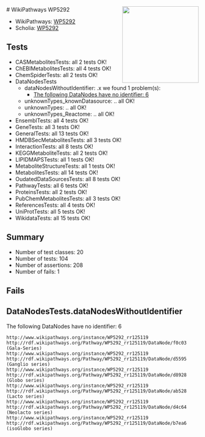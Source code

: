 <img style="float: right; width: 200px" src="https://upload.wikimedia.org/wikipedia/commons/thumb/8/83/Wplogo_with_text_500.png/640px-Wplogo_with_text_500.png" />
# WikiPathways WP5292

* WikiPathways: [WP5292](https://new.wikipathways.org/pathways/WP5292)
* Scholia: [WP5292](https://scholia.toolforge.org/wikipathways/WP5292)
## Tests
* CASMetabolitesTests: all 2 tests OK!
* ChEBIMetabolitesTests: all 4 tests OK!
* ChemSpiderTests: all 2 tests OK!
* DataNodesTests
    * dataNodesWithoutIdentifier: .x we found 1 problem(s):
        * [The following DataNodes have no identifier: 6](#d2d32fa5)
    * unknownTypes_knownDatasource: .. all OK!
    * unknownTypes: .. all OK!
    * unknownTypes_Reactome: .. all OK!
* EnsemblTests: all 4 tests OK!
* GeneTests: all 3 tests OK!
* GeneralTests: all 13 tests OK!
* HMDBSecMetabolitesTests: all 3 tests OK!
* InteractionTests: all 8 tests OK!
* KEGGMetaboliteTests: all 2 tests OK!
* LIPIDMAPSTests: all 1 tests OK!
* MetaboliteStructureTests: all 1 tests OK!
* MetabolitesTests: all 14 tests OK!
* OudatedDataSourcesTests: all 8 tests OK!
* PathwayTests: all 6 tests OK!
* ProteinsTests: all 2 tests OK!
* PubChemMetabolitesTests: all 3 tests OK!
* ReferencesTests: all 4 tests OK!
* UniProtTests: all 5 tests OK!
* WikidataTests: all 15 tests OK!


## Summary

* Number of test classes: 20
* Number of tests: 104
* Number of assertions: 208
* Number of fails: 1

## Fails

<a name="d2d32fa5" />

## DataNodesTests.dataNodesWithoutIdentifier

The following DataNodes have no identifier: 6
```
http://www.wikipathways.org/instance/WP5292_rr125119 http://rdf.wikipathways.org/Pathway/WP5292_rr125119/DataNode/f0c03 (Gala-Series)
http://www.wikipathways.org/instance/WP5292_rr125119 http://rdf.wikipathways.org/Pathway/WP5292_rr125119/DataNode/d5595 (Ganglio series)
http://www.wikipathways.org/instance/WP5292_rr125119 http://rdf.wikipathways.org/Pathway/WP5292_rr125119/DataNode/d8928 (Globo series)
http://www.wikipathways.org/instance/WP5292_rr125119 http://rdf.wikipathways.org/Pathway/WP5292_rr125119/DataNode/ab528 (Lacto series)
http://www.wikipathways.org/instance/WP5292_rr125119 http://rdf.wikipathways.org/Pathway/WP5292_rr125119/DataNode/d4c64 (Neolacto series)
http://www.wikipathways.org/instance/WP5292_rr125119 http://rdf.wikipathways.org/Pathway/WP5292_rr125119/DataNode/b7ea6 (isoGlobo series)
```

